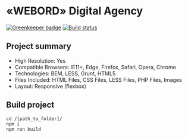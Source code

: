 # «WEBORD» Digital Agency

[![Greenkeeper badge](https://badges.greenkeeper.io/rogatnev-nikita/webord.github.io.svg)](https://greenkeeper.io/)
[![Build status][travis-image]][travis-url]

## Project summary
* High Resolution: Yes
* Compatible Browsers: IE11+, Edge, Firefox, Safari, Opera, Chrome
* Technologies: BEM, LESS, Grunt, HTML5
* Files Included: HTML Files, CSS Files, LESS Files, PHP Files, Images
* Layout: Responsive (flexbox)

## Build project
	cd /[path_to_folder]/
	npm i  
	npm run build

[travis-image]: https://travis-ci.org/rogatnev-nikita/webord.github.io.github.io.svg?branch=master
[travis-url]: https://travis-ci.org/rogatnev-nikita/webord.github.io.github.io
